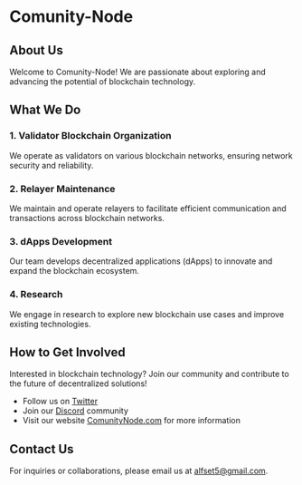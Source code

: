 # Comunity-Node

## About Us

Welcome to Comunity-Node! We are passionate about exploring and advancing the potential of blockchain technology.

## What We Do

### 1. Validator Blockchain Organization
We operate as validators on various blockchain networks, ensuring network security and reliability.

### 2. Relayer Maintenance
We maintain and operate relayers to facilitate efficient communication and transactions across blockchain networks.

### 3. dApps Development
Our team develops decentralized applications (dApps) to innovate and expand the blockchain ecosystem.

### 4. Research
We engage in research to explore new blockchain use cases and improve existing technologies.

## How to Get Involved

Interested in blockchain technology? Join our community and contribute to the future of decentralized solutions!

- Follow us on [Twitter](https://x.com/comunity_node)
- Join our [Discord](https://discord.gg/GXeuEBe3VX) community
- Visit our website [ComunityNode.com](https://comunitynode.my.id) for more information

## Contact Us

For inquiries or collaborations, please email us at alfset5@gmail.com.
